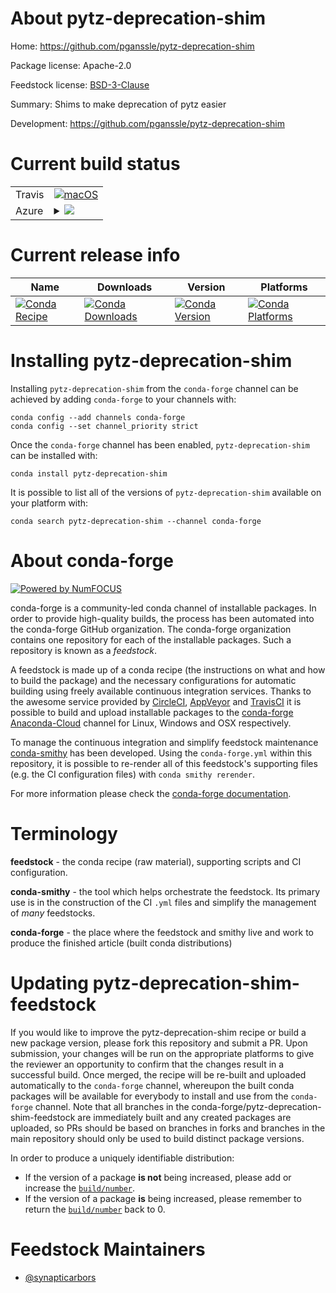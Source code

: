 About pytz-deprecation-shim
===========================

Home: https://github.com/pganssle/pytz-deprecation-shim

Package license: Apache-2.0

Feedstock license: [BSD-3-Clause](https://github.com/conda-forge/pytz-deprecation-shim-feedstock/blob/master/LICENSE.txt)

Summary: Shims to make deprecation of pytz easier

Development: https://github.com/pganssle/pytz-deprecation-shim

Current build status
====================


<table><tr>
    <td>Travis</td>
    <td>
      <a href="https://travis-ci.com/conda-forge/pytz-deprecation-shim-feedstock">
        <img alt="macOS" src="https://img.shields.io/travis/com/conda-forge/pytz-deprecation-shim-feedstock/master.svg?label=macOS">
      </a>
    </td>
  </tr>
    
  <tr>
    <td>Azure</td>
    <td>
      <details>
        <summary>
          <a href="https://dev.azure.com/conda-forge/feedstock-builds/_build/latest?definitionId=14231&branchName=master">
            <img src="https://dev.azure.com/conda-forge/feedstock-builds/_apis/build/status/pytz-deprecation-shim-feedstock?branchName=master">
          </a>
        </summary>
        <table>
          <thead><tr><th>Variant</th><th>Status</th></tr></thead>
          <tbody><tr>
              <td>linux_64_python3.10.____cpython</td>
              <td>
                <a href="https://dev.azure.com/conda-forge/feedstock-builds/_build/latest?definitionId=14231&branchName=master">
                  <img src="https://dev.azure.com/conda-forge/feedstock-builds/_apis/build/status/pytz-deprecation-shim-feedstock?branchName=master&jobName=linux&configuration=linux_64_python3.10.____cpython" alt="variant">
                </a>
              </td>
            </tr><tr>
              <td>linux_64_python3.7.____73_pypy</td>
              <td>
                <a href="https://dev.azure.com/conda-forge/feedstock-builds/_build/latest?definitionId=14231&branchName=master">
                  <img src="https://dev.azure.com/conda-forge/feedstock-builds/_apis/build/status/pytz-deprecation-shim-feedstock?branchName=master&jobName=linux&configuration=linux_64_python3.7.____73_pypy" alt="variant">
                </a>
              </td>
            </tr><tr>
              <td>linux_64_python3.7.____cpython</td>
              <td>
                <a href="https://dev.azure.com/conda-forge/feedstock-builds/_build/latest?definitionId=14231&branchName=master">
                  <img src="https://dev.azure.com/conda-forge/feedstock-builds/_apis/build/status/pytz-deprecation-shim-feedstock?branchName=master&jobName=linux&configuration=linux_64_python3.7.____cpython" alt="variant">
                </a>
              </td>
            </tr><tr>
              <td>linux_64_python3.8.____cpython</td>
              <td>
                <a href="https://dev.azure.com/conda-forge/feedstock-builds/_build/latest?definitionId=14231&branchName=master">
                  <img src="https://dev.azure.com/conda-forge/feedstock-builds/_apis/build/status/pytz-deprecation-shim-feedstock?branchName=master&jobName=linux&configuration=linux_64_python3.8.____cpython" alt="variant">
                </a>
              </td>
            </tr><tr>
              <td>linux_64_python3.9.____cpython</td>
              <td>
                <a href="https://dev.azure.com/conda-forge/feedstock-builds/_build/latest?definitionId=14231&branchName=master">
                  <img src="https://dev.azure.com/conda-forge/feedstock-builds/_apis/build/status/pytz-deprecation-shim-feedstock?branchName=master&jobName=linux&configuration=linux_64_python3.9.____cpython" alt="variant">
                </a>
              </td>
            </tr><tr>
              <td>linux_aarch64_python3.10.____cpython</td>
              <td>
                <a href="https://dev.azure.com/conda-forge/feedstock-builds/_build/latest?definitionId=14231&branchName=master">
                  <img src="https://dev.azure.com/conda-forge/feedstock-builds/_apis/build/status/pytz-deprecation-shim-feedstock?branchName=master&jobName=linux&configuration=linux_aarch64_python3.10.____cpython" alt="variant">
                </a>
              </td>
            </tr><tr>
              <td>linux_aarch64_python3.7.____73_pypy</td>
              <td>
                <a href="https://dev.azure.com/conda-forge/feedstock-builds/_build/latest?definitionId=14231&branchName=master">
                  <img src="https://dev.azure.com/conda-forge/feedstock-builds/_apis/build/status/pytz-deprecation-shim-feedstock?branchName=master&jobName=linux&configuration=linux_aarch64_python3.7.____73_pypy" alt="variant">
                </a>
              </td>
            </tr><tr>
              <td>linux_aarch64_python3.7.____cpython</td>
              <td>
                <a href="https://dev.azure.com/conda-forge/feedstock-builds/_build/latest?definitionId=14231&branchName=master">
                  <img src="https://dev.azure.com/conda-forge/feedstock-builds/_apis/build/status/pytz-deprecation-shim-feedstock?branchName=master&jobName=linux&configuration=linux_aarch64_python3.7.____cpython" alt="variant">
                </a>
              </td>
            </tr><tr>
              <td>linux_aarch64_python3.8.____cpython</td>
              <td>
                <a href="https://dev.azure.com/conda-forge/feedstock-builds/_build/latest?definitionId=14231&branchName=master">
                  <img src="https://dev.azure.com/conda-forge/feedstock-builds/_apis/build/status/pytz-deprecation-shim-feedstock?branchName=master&jobName=linux&configuration=linux_aarch64_python3.8.____cpython" alt="variant">
                </a>
              </td>
            </tr><tr>
              <td>linux_aarch64_python3.9.____cpython</td>
              <td>
                <a href="https://dev.azure.com/conda-forge/feedstock-builds/_build/latest?definitionId=14231&branchName=master">
                  <img src="https://dev.azure.com/conda-forge/feedstock-builds/_apis/build/status/pytz-deprecation-shim-feedstock?branchName=master&jobName=linux&configuration=linux_aarch64_python3.9.____cpython" alt="variant">
                </a>
              </td>
            </tr><tr>
              <td>linux_ppc64le_python3.10.____cpython</td>
              <td>
                <a href="https://dev.azure.com/conda-forge/feedstock-builds/_build/latest?definitionId=14231&branchName=master">
                  <img src="https://dev.azure.com/conda-forge/feedstock-builds/_apis/build/status/pytz-deprecation-shim-feedstock?branchName=master&jobName=linux&configuration=linux_ppc64le_python3.10.____cpython" alt="variant">
                </a>
              </td>
            </tr><tr>
              <td>linux_ppc64le_python3.7.____73_pypy</td>
              <td>
                <a href="https://dev.azure.com/conda-forge/feedstock-builds/_build/latest?definitionId=14231&branchName=master">
                  <img src="https://dev.azure.com/conda-forge/feedstock-builds/_apis/build/status/pytz-deprecation-shim-feedstock?branchName=master&jobName=linux&configuration=linux_ppc64le_python3.7.____73_pypy" alt="variant">
                </a>
              </td>
            </tr><tr>
              <td>linux_ppc64le_python3.7.____cpython</td>
              <td>
                <a href="https://dev.azure.com/conda-forge/feedstock-builds/_build/latest?definitionId=14231&branchName=master">
                  <img src="https://dev.azure.com/conda-forge/feedstock-builds/_apis/build/status/pytz-deprecation-shim-feedstock?branchName=master&jobName=linux&configuration=linux_ppc64le_python3.7.____cpython" alt="variant">
                </a>
              </td>
            </tr><tr>
              <td>linux_ppc64le_python3.8.____cpython</td>
              <td>
                <a href="https://dev.azure.com/conda-forge/feedstock-builds/_build/latest?definitionId=14231&branchName=master">
                  <img src="https://dev.azure.com/conda-forge/feedstock-builds/_apis/build/status/pytz-deprecation-shim-feedstock?branchName=master&jobName=linux&configuration=linux_ppc64le_python3.8.____cpython" alt="variant">
                </a>
              </td>
            </tr><tr>
              <td>linux_ppc64le_python3.9.____cpython</td>
              <td>
                <a href="https://dev.azure.com/conda-forge/feedstock-builds/_build/latest?definitionId=14231&branchName=master">
                  <img src="https://dev.azure.com/conda-forge/feedstock-builds/_apis/build/status/pytz-deprecation-shim-feedstock?branchName=master&jobName=linux&configuration=linux_ppc64le_python3.9.____cpython" alt="variant">
                </a>
              </td>
            </tr><tr>
              <td>osx_64_python3.10.____cpython</td>
              <td>
                <a href="https://dev.azure.com/conda-forge/feedstock-builds/_build/latest?definitionId=14231&branchName=master">
                  <img src="https://dev.azure.com/conda-forge/feedstock-builds/_apis/build/status/pytz-deprecation-shim-feedstock?branchName=master&jobName=osx&configuration=osx_64_python3.10.____cpython" alt="variant">
                </a>
              </td>
            </tr><tr>
              <td>osx_64_python3.7.____73_pypy</td>
              <td>
                <a href="https://dev.azure.com/conda-forge/feedstock-builds/_build/latest?definitionId=14231&branchName=master">
                  <img src="https://dev.azure.com/conda-forge/feedstock-builds/_apis/build/status/pytz-deprecation-shim-feedstock?branchName=master&jobName=osx&configuration=osx_64_python3.7.____73_pypy" alt="variant">
                </a>
              </td>
            </tr><tr>
              <td>osx_64_python3.7.____cpython</td>
              <td>
                <a href="https://dev.azure.com/conda-forge/feedstock-builds/_build/latest?definitionId=14231&branchName=master">
                  <img src="https://dev.azure.com/conda-forge/feedstock-builds/_apis/build/status/pytz-deprecation-shim-feedstock?branchName=master&jobName=osx&configuration=osx_64_python3.7.____cpython" alt="variant">
                </a>
              </td>
            </tr><tr>
              <td>osx_64_python3.8.____cpython</td>
              <td>
                <a href="https://dev.azure.com/conda-forge/feedstock-builds/_build/latest?definitionId=14231&branchName=master">
                  <img src="https://dev.azure.com/conda-forge/feedstock-builds/_apis/build/status/pytz-deprecation-shim-feedstock?branchName=master&jobName=osx&configuration=osx_64_python3.8.____cpython" alt="variant">
                </a>
              </td>
            </tr><tr>
              <td>osx_64_python3.9.____cpython</td>
              <td>
                <a href="https://dev.azure.com/conda-forge/feedstock-builds/_build/latest?definitionId=14231&branchName=master">
                  <img src="https://dev.azure.com/conda-forge/feedstock-builds/_apis/build/status/pytz-deprecation-shim-feedstock?branchName=master&jobName=osx&configuration=osx_64_python3.9.____cpython" alt="variant">
                </a>
              </td>
            </tr><tr>
              <td>osx_arm64_python3.10.____cpython</td>
              <td>
                <a href="https://dev.azure.com/conda-forge/feedstock-builds/_build/latest?definitionId=14231&branchName=master">
                  <img src="https://dev.azure.com/conda-forge/feedstock-builds/_apis/build/status/pytz-deprecation-shim-feedstock?branchName=master&jobName=osx&configuration=osx_arm64_python3.10.____cpython" alt="variant">
                </a>
              </td>
            </tr><tr>
              <td>osx_arm64_python3.8.____cpython</td>
              <td>
                <a href="https://dev.azure.com/conda-forge/feedstock-builds/_build/latest?definitionId=14231&branchName=master">
                  <img src="https://dev.azure.com/conda-forge/feedstock-builds/_apis/build/status/pytz-deprecation-shim-feedstock?branchName=master&jobName=osx&configuration=osx_arm64_python3.8.____cpython" alt="variant">
                </a>
              </td>
            </tr><tr>
              <td>osx_arm64_python3.9.____cpython</td>
              <td>
                <a href="https://dev.azure.com/conda-forge/feedstock-builds/_build/latest?definitionId=14231&branchName=master">
                  <img src="https://dev.azure.com/conda-forge/feedstock-builds/_apis/build/status/pytz-deprecation-shim-feedstock?branchName=master&jobName=osx&configuration=osx_arm64_python3.9.____cpython" alt="variant">
                </a>
              </td>
            </tr><tr>
              <td>win_64_python3.10.____cpython</td>
              <td>
                <a href="https://dev.azure.com/conda-forge/feedstock-builds/_build/latest?definitionId=14231&branchName=master">
                  <img src="https://dev.azure.com/conda-forge/feedstock-builds/_apis/build/status/pytz-deprecation-shim-feedstock?branchName=master&jobName=win&configuration=win_64_python3.10.____cpython" alt="variant">
                </a>
              </td>
            </tr><tr>
              <td>win_64_python3.7.____73_pypy</td>
              <td>
                <a href="https://dev.azure.com/conda-forge/feedstock-builds/_build/latest?definitionId=14231&branchName=master">
                  <img src="https://dev.azure.com/conda-forge/feedstock-builds/_apis/build/status/pytz-deprecation-shim-feedstock?branchName=master&jobName=win&configuration=win_64_python3.7.____73_pypy" alt="variant">
                </a>
              </td>
            </tr><tr>
              <td>win_64_python3.7.____cpython</td>
              <td>
                <a href="https://dev.azure.com/conda-forge/feedstock-builds/_build/latest?definitionId=14231&branchName=master">
                  <img src="https://dev.azure.com/conda-forge/feedstock-builds/_apis/build/status/pytz-deprecation-shim-feedstock?branchName=master&jobName=win&configuration=win_64_python3.7.____cpython" alt="variant">
                </a>
              </td>
            </tr><tr>
              <td>win_64_python3.8.____cpython</td>
              <td>
                <a href="https://dev.azure.com/conda-forge/feedstock-builds/_build/latest?definitionId=14231&branchName=master">
                  <img src="https://dev.azure.com/conda-forge/feedstock-builds/_apis/build/status/pytz-deprecation-shim-feedstock?branchName=master&jobName=win&configuration=win_64_python3.8.____cpython" alt="variant">
                </a>
              </td>
            </tr><tr>
              <td>win_64_python3.9.____cpython</td>
              <td>
                <a href="https://dev.azure.com/conda-forge/feedstock-builds/_build/latest?definitionId=14231&branchName=master">
                  <img src="https://dev.azure.com/conda-forge/feedstock-builds/_apis/build/status/pytz-deprecation-shim-feedstock?branchName=master&jobName=win&configuration=win_64_python3.9.____cpython" alt="variant">
                </a>
              </td>
            </tr>
          </tbody>
        </table>
      </details>
    </td>
  </tr>
</table>

Current release info
====================

| Name | Downloads | Version | Platforms |
| --- | --- | --- | --- |
| [![Conda Recipe](https://img.shields.io/badge/recipe-pytz--deprecation--shim-green.svg)](https://anaconda.org/conda-forge/pytz-deprecation-shim) | [![Conda Downloads](https://img.shields.io/conda/dn/conda-forge/pytz-deprecation-shim.svg)](https://anaconda.org/conda-forge/pytz-deprecation-shim) | [![Conda Version](https://img.shields.io/conda/vn/conda-forge/pytz-deprecation-shim.svg)](https://anaconda.org/conda-forge/pytz-deprecation-shim) | [![Conda Platforms](https://img.shields.io/conda/pn/conda-forge/pytz-deprecation-shim.svg)](https://anaconda.org/conda-forge/pytz-deprecation-shim) |

Installing pytz-deprecation-shim
================================

Installing `pytz-deprecation-shim` from the `conda-forge` channel can be achieved by adding `conda-forge` to your channels with:

```
conda config --add channels conda-forge
conda config --set channel_priority strict
```

Once the `conda-forge` channel has been enabled, `pytz-deprecation-shim` can be installed with:

```
conda install pytz-deprecation-shim
```

It is possible to list all of the versions of `pytz-deprecation-shim` available on your platform with:

```
conda search pytz-deprecation-shim --channel conda-forge
```


About conda-forge
=================

[![Powered by
NumFOCUS](https://img.shields.io/badge/powered%20by-NumFOCUS-orange.svg?style=flat&colorA=E1523D&colorB=007D8A)](https://numfocus.org)

conda-forge is a community-led conda channel of installable packages.
In order to provide high-quality builds, the process has been automated into the
conda-forge GitHub organization. The conda-forge organization contains one repository
for each of the installable packages. Such a repository is known as a *feedstock*.

A feedstock is made up of a conda recipe (the instructions on what and how to build
the package) and the necessary configurations for automatic building using freely
available continuous integration services. Thanks to the awesome service provided by
[CircleCI](https://circleci.com/), [AppVeyor](https://www.appveyor.com/)
and [TravisCI](https://travis-ci.com/) it is possible to build and upload installable
packages to the [conda-forge](https://anaconda.org/conda-forge)
[Anaconda-Cloud](https://anaconda.org/) channel for Linux, Windows and OSX respectively.

To manage the continuous integration and simplify feedstock maintenance
[conda-smithy](https://github.com/conda-forge/conda-smithy) has been developed.
Using the ``conda-forge.yml`` within this repository, it is possible to re-render all of
this feedstock's supporting files (e.g. the CI configuration files) with ``conda smithy rerender``.

For more information please check the [conda-forge documentation](https://conda-forge.org/docs/).

Terminology
===========

**feedstock** - the conda recipe (raw material), supporting scripts and CI configuration.

**conda-smithy** - the tool which helps orchestrate the feedstock.
                   Its primary use is in the construction of the CI ``.yml`` files
                   and simplify the management of *many* feedstocks.

**conda-forge** - the place where the feedstock and smithy live and work to
                  produce the finished article (built conda distributions)


Updating pytz-deprecation-shim-feedstock
========================================

If you would like to improve the pytz-deprecation-shim recipe or build a new
package version, please fork this repository and submit a PR. Upon submission,
your changes will be run on the appropriate platforms to give the reviewer an
opportunity to confirm that the changes result in a successful build. Once
merged, the recipe will be re-built and uploaded automatically to the
`conda-forge` channel, whereupon the built conda packages will be available for
everybody to install and use from the `conda-forge` channel.
Note that all branches in the conda-forge/pytz-deprecation-shim-feedstock are
immediately built and any created packages are uploaded, so PRs should be based
on branches in forks and branches in the main repository should only be used to
build distinct package versions.

In order to produce a uniquely identifiable distribution:
 * If the version of a package **is not** being increased, please add or increase
   the [``build/number``](https://docs.conda.io/projects/conda-build/en/latest/resources/define-metadata.html#build-number-and-string).
 * If the version of a package **is** being increased, please remember to return
   the [``build/number``](https://docs.conda.io/projects/conda-build/en/latest/resources/define-metadata.html#build-number-and-string)
   back to 0.

Feedstock Maintainers
=====================

* [@synapticarbors](https://github.com/synapticarbors/)

